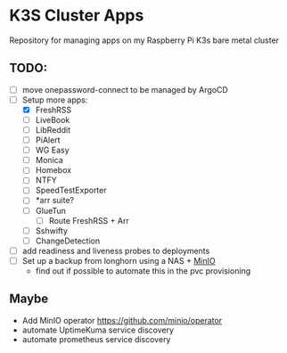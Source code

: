 # K3S Cluster Apps

Repository for managing apps on my Raspberry Pi K3s bare metal cluster

## TODO:

- [ ] move onepassword-connect to be managed by ArgoCD
- [ ] Setup more apps:
  - [x] FreshRSS
  - [ ] LiveBook
  - [ ] LibReddit
  - [ ] PiAlert
  - [ ] WG Easy
  - [ ] Monica
  - [ ] Homebox
  - [ ] NTFY
  - [ ] SpeedTestExporter
  - [ ] \*arr suite?
  - [ ] GlueTun
    - [ ] Route FreshRSS + Arr
  - [ ] Sshwifty
  - [ ] ChangeDetection
- [ ] add readiness and liveness probes to deployments
- [ ] Set up a backup from longhorn using a NAS + [MinIO](https://min.io/)
  - find out if possible to automate this in the pvc provisioning

## Maybe

- Add MinIO operator https://github.com/minio/operator
- automate UptimeKuma service discovery
- automate prometheus service discovery
